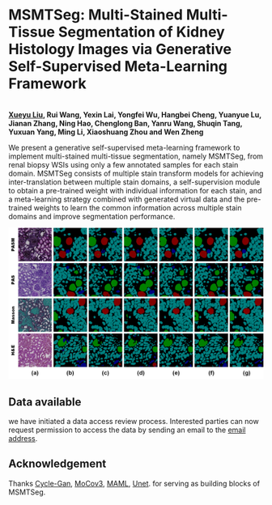 # MSMTSeg: Multi-Stained Multi-Tissue Segmentation of Kidney Histology Images via Generative Self-Supervised Meta-Learning Framework
<br>**[Xueyu Liu](https://scholar.google.com.hk/citations?user=jeatLqIAAAAJ&hl=zh-CN), Rui Wang, Yexin Lai, Yongfei Wu, Hangbei Cheng, Yuanyue Lu, Jianan Zhang, Ning Hao, Chenglong Ban, Yanru Wang, Shuqin Tang, Yuxuan Yang, Ming Li, Xiaoshuang Zhou and Wen Zheng**<br>



We present a generative self-supervised meta-learning framework to implement multi-stained multi-tissue segmentation, namely MSMTSeg, from renal biopsy WSIs using only a few annotated samples for each stain domain. MSMTSeg consists of multiple stain transform models for achieving inter-translation between multiple stain domains, a self-supervision module to obtain a pre-trained weight with individual information for each stain, and a meta-learning strategy combined with generated virtual data and the pre-trained weights to learn the common information across multiple stain domains and improve segmentation performance. 

<p align="center">
<img width="800" alt="ablation" src="img/eg_abalation.png">
</p>


## Data available
we have initiated a data access review process. Interested parties can now request permission to access the data by sending an email to the [email address](wuyongfei@tyut.edu.cn).

## Acknowledgement
Thanks [Cycle-Gan](https://github.com/junyanz/CycleGAN), [MoCov3](https://github.com/CupidJay/MoCov3-pytorch), [MAML](https://github.com/dragen1860/MAML-Pytorch), [Unet](https://github.com/milesial/Pytorch-UNet). for serving as building blocks of MSMTSeg.
